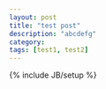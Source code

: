 ```yaml
---
layout: post
title: "test post"
description: "abcdefg"
category: 
tags: [test1, test2]
---
```

{% include JB/setup %}

